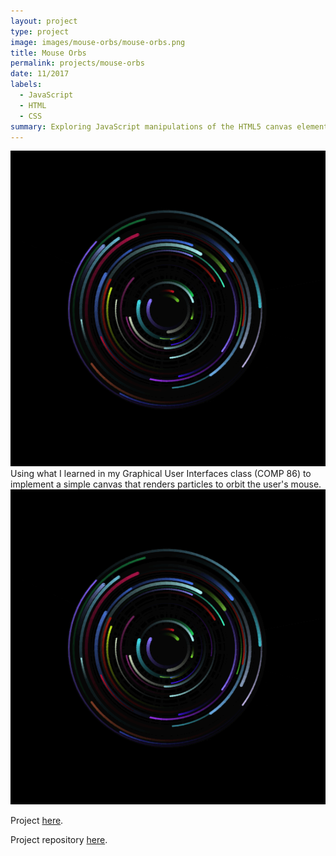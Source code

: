 ```yaml
---
layout: project
type: project
image: images/mouse-orbs/mouse-orbs.png
title: Mouse Orbs
permalink: projects/mouse-orbs
date: 11/2017
labels:
  - JavaScript
  - HTML
  - CSS
summary: Exploring JavaScript manipulations of the HTML5 canvas element.
---
```


<a href="https://will-hodge.github.io/mouse-orbs/">
  <img class="ui medium rounded image " src="../images/mouse-orbs/mouse-orbs.png">
</a>
Using what I learned in my Graphical User Interfaces class (COMP 86) to implement a simple canvas that renders particles to orbit the user's mouse.

<a href="https://will-hodge.github.io/mouse-orbs/">
  <img class="ui medium rounded image " src="../images/mouse-orbs/mouse-orbs.png">
</a>

Project [here](https://will-hodge.github.io/mouse-orbs/).

<i class="large github icon "></i>Project repository <a href="https://github.com/will-hodge/mouse-orbs">here</a>.
